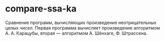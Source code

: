 # compare-ssa-ka

Сравнение программ, вычисляющих произведение неотрицательных целых чисел. Первая программа вычисляет произведение алгоритмом А. А. Карацубы, вторая &mdash; алгоритмом А. Шёнхаге, Ф. Штрассена.
